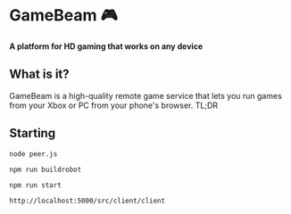 # GameBeam 🎮
**A platform for HD gaming that works on any device**

## What is it?
GameBeam is a high-quality remote game service that lets you run games from your Xbox or PC from your phone's browser. TL;DR

## Starting

`node peer.js`

`npm run buildrobot`

`npm run start`

`http://localhost:5000/src/client/client`